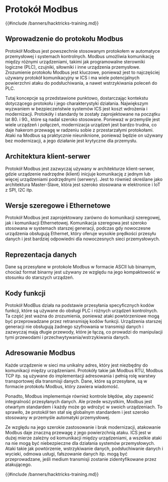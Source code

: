 # Protokół Modbus

{{#include /banners/hacktricks-training.md}}

## Wprowadzenie do protokołu Modbus

Protokół Modbus jest powszechnie stosowanym protokołem w automatyce przemysłowej i systemach kontrolnych. Modbus umożliwia komunikację między różnymi urządzeniami, takimi jak programowalne sterowniki logiczne (PLC), czujniki, siłowniki i inne urządzenia przemysłowe. Zrozumienie protokołu Modbus jest kluczowe, ponieważ jest to najczęściej używany protokół komunikacyjny w ICS i ma wiele potencjalnych powierzchni ataku do podsłuchiwania, a nawet wstrzykiwania poleceń do PLC.

Tutaj koncepcje są przedstawione punktowo, dostarczając kontekstu dotyczącego protokołu i jego charakterystyki działania. Największym wyzwaniem w bezpieczeństwie systemów ICS jest koszt wdrożenia i modernizacji. Protokóły i standardy te zostały zaprojektowane na początku lat 80. i 90., które są nadal szeroko stosowane. Ponieważ w przemyśle jest wiele urządzeń i połączeń, modernizacja urządzeń jest bardzo trudna, co daje hakerom przewagę w radzeniu sobie z przestarzałymi protokołami. Ataki na Modbus są praktycznie nieuniknione, ponieważ będzie on używany bez modernizacji, a jego działanie jest krytyczne dla przemysłu.

## Architektura klient-serwer

Protokół Modbus jest zazwyczaj używany w architekturze klient-serwer, gdzie urządzenie nadrzędne (klient) inicjuje komunikację z jednym lub więcej urządzeniami podrzędnymi (serwery). Jest to również określane jako architektura Master-Slave, która jest szeroko stosowana w elektronice i IoT z SPI, I2C itp.

## Wersje szeregowe i Ethernetowe

Protokół Modbus jest zaprojektowany zarówno do komunikacji szeregowej, jak i komunikacji Ethernetowej. Komunikacja szeregowa jest szeroko stosowana w systemach starszej generacji, podczas gdy nowoczesne urządzenia obsługują Ethernet, który oferuje wysokie prędkości przesyłu danych i jest bardziej odpowiedni dla nowoczesnych sieci przemysłowych.

## Reprezentacja danych

Dane są przesyłane w protokole Modbus w formacie ASCII lub binarnym, chociaż format binarny jest używany ze względu na jego kompaktowość w stosunku do starszych urządzeń.

## Kody funkcji

Protokół ModBus działa na podstawie przesyłania specyficznych kodów funkcji, które są używane do obsługi PLC i różnych urządzeń kontrolnych. Ta część jest ważna do zrozumienia, ponieważ ataki powtórzeniowe mogą być przeprowadzane przez retransmisję kodów funkcji. Urządzenia starszej generacji nie obsługują żadnego szyfrowania w transmisji danych i zazwyczaj mają długie przewody, które je łączą, co prowadzi do manipulacji tymi przewodami i przechwytywania/wstrzykiwania danych.

## Adresowanie Modbus

Każde urządzenie w sieci ma unikalny adres, który jest niezbędny do komunikacji między urządzeniami. Protokóły takie jak Modbus RTU, Modbus TCP itp. są używane do implementacji adresowania i pełnią rolę warstwy transportowej dla transmisji danych. Dane, które są przesyłane, są w formacie protokołu Modbus, który zawiera wiadomość.

Ponadto, Modbus implementuje również kontrole błędów, aby zapewnić integralność przesyłanych danych. Ale przede wszystkim, Modbus jest otwartym standardem i każdy może go wdrożyć w swoich urządzeniach. To sprawiło, że protokół ten stał się globalnym standardem i jest szeroko stosowany w przemyśle automatyki przemysłowej.

Ze względu na jego szerokie zastosowanie i brak modernizacji, atakowanie Modbus daje znaczną przewagę z jego powierzchnią ataku. ICS jest w dużej mierze zależny od komunikacji między urządzeniami, a wszelkie ataki na nie mogą być niebezpieczne dla działania systemów przemysłowych. Ataki takie jak powtórzenie, wstrzykiwanie danych, podsłuchiwanie danych i wycieki, odmowa usługi, fałszowanie danych itp. mogą być przeprowadzane, jeśli medium transmisji zostanie zidentyfikowane przez atakującego.

{{#include /banners/hacktricks-training.md}}
